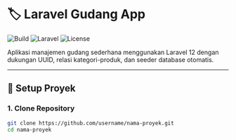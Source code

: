 # 🏷️ Laravel Gudang App

![Build](https://img.shields.io/github/actions/workflow/status/username/nama-proyek/laravel.yml?branch=main)
![Laravel](https://img.shields.io/badge/Laravel-12.x-red.svg)
![License](https://img.shields.io/github/license/username/nama-proyek)

Aplikasi manajemen gudang sederhana menggunakan Laravel 12 dengan dukungan UUID, relasi kategori-produk, dan seeder database otomatis.

---

## 🚀 Setup Proyek

### 1. Clone Repository

```bash
git clone https://github.com/username/nama-proyek.git
cd nama-proyek
